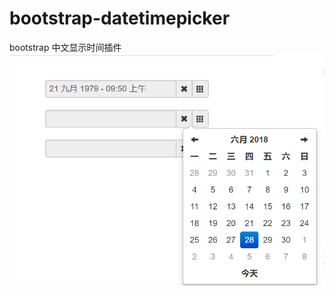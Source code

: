 # bootstrap-datetimepicker
bootstrap 中文显示时间插件
![Image text](https://github.com/nizhenkeai/bootstrap-datetimepicker/blob/master/img/data.png)




